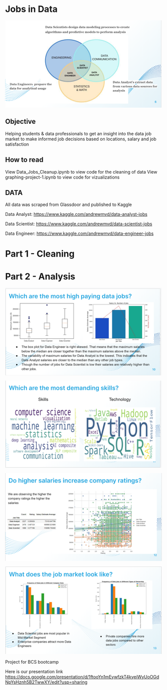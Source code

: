 
# Jobs in Data
![](https://github.com/rstrong341/Jobs-in-Data/blob/main/images/Ven_Diagram.PNG)
## Objective

Helping students & data professionals to get an insight into the data job market to make informed job decisions based on locations, salary and job satisfaction

## How to read
View Data_Jobs_Cleanup.ipynb to view code for the cleaning of data
View graphing-project-1.ipynb to view code for vizualizations 

## DATA
All data was scraped from Glassdoor and published to Kaggle

Data Analyst: https://www.kaggle.com/andrewmvd/data-analyst-jobs

Data Scientist: https://www.kaggle.com/andrewmvd/data-scientist-jobs

Data Engineer: https://www.kaggle.com/andrewmvd/data-engineer-jobs


# Part 1 - Cleaning


# Part 2 - Analysis



![](https://github.com/rstrong341/Jobs-in-Data/blob/main/images/Graphs1.PNG)

![](https://github.com/rstrong341/Jobs-in-Data/blob/main/images/graph2.PNG)

![](https://github.com/rstrong341/Jobs-in-Data/blob/main/images/graph3.PNG)

![](https://github.com/rstrong341/Jobs-in-Data/blob/main/images/graph4.PNG)



Project for BCS bootcamp

Here is our presentation link
https://docs.google.com/presentation/d/1ftooYn1mEywfzkT4kyeiWyUoOGdNpYsHznh5B2TwwXY/edit?usp=sharing
